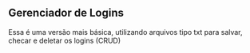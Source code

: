 ## Gerenciador de Logins
Essa é uma versão mais básica, utilizando arquivos tipo txt para salvar, checar e deletar os logins (CRUD)
